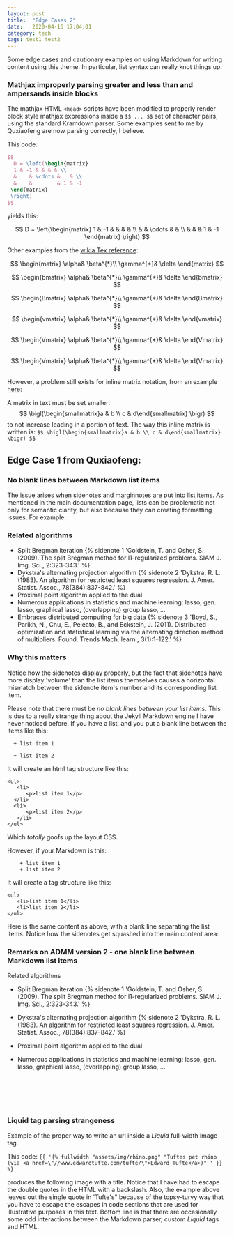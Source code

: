```yaml
---
layout: post
title:  "Edge Cases 2"
date:   2020-04-16 17:04:01
category: tech
tags: test1 test2
---
```

Some edge cases and cautionary examples on using Markdown for writing content using this theme. In particular, list syntax can really knot things up.
<!--more-->

### Mathjax improperly parsing greater and less than and ampersands inside blocks

The mathjax HTML ```<head>``` scripts have been modified to properly render block style mathjax expressions inside a ```$$ ... $$``` set of character pairs,
using the standard Kramdown parser. Some examples sent to me by Quxiaofeng are now parsing correctly, I believe.

This code:

```latex
$$
  D = \left(\begin{matrix}
  1 & -1 & & & & \\
  &    & \cdots &   & \\
  &    &        & 1 & -1
 \end{matrix}
 \right)
$$
```
yields this:

$$
D = \left(\begin{matrix}
  1 & -1 & & & & \\
  &    & \cdots &   & \\
  &    &        & 1 & -1
\end{matrix}
\right)
$$

Other examples from the [wikia Tex reference](http://latex.wikia.com/wiki/Matrix_environments):

$$
\begin{matrix}
\alpha& \beta^{*}\\
\gamma^{*}& \delta
\end{matrix}
$$


$$
\begin{bmatrix}
\alpha& \beta^{*}\\
\gamma^{*}& \delta
\end{bmatrix}
$$

$$
\begin{Bmatrix}
\alpha& \beta^{*}\\
\gamma^{*}& \delta
\end{Bmatrix}
$$

$$
\begin{vmatrix}
\alpha& \beta^{*}\\
\gamma^{*}& \delta
\end{vmatrix}
$$

$$
\begin{Vmatrix}
\alpha& \beta^{*}\\
\gamma^{*}& \delta
\end{Vmatrix}
$$

$$
\begin{Vmatrix}
\alpha& \beta^{*}\\
\gamma^{*}& \delta
\end{Vmatrix}
$$

However, a problem still exists for inline matrix notation, from an example [here](https://en.wikibooks.org/wiki/LaTeX/Mathematics#Matrices_in_running_text):

A matrix in text must be set smaller: $$ \bigl(\begin{smallmatrix}a & b \\ c & d\end{smallmatrix} \bigr) $$ to not increase leading in a portion of text. The way this inline matrix is written is: ```$$ \bigl(\begin{smallmatrix}a & b \\ c & d\end{smallmatrix} \bigr) $$```

## Edge Case 1 from Quxiaofeng:

### No blank lines between Markdown list items

The issue arises when sidenotes and marginnotes are put into list items.  As mentioned in the main documentation page, lists can be problematic not only for semantic clarity, but also because they can creating formatting issues. For example:

### Related algorithms

+ Split Bregman iteration {% sidenote 1 'Goldstein, T. and Osher, S. (2009). The split Bregman method for l1-regularized problems. SIAM J. Img. Sci., 2:323-343.' %}
+ Dykstra's alternating projection algorithm {% sidenote 2 'Dykstra, R. L. (1983). An algorithm for restricted least squares regression. J. Amer. Statist. Assoc., 78(384):837-842.' %}
+ Proximal point algorithm applied to the dual
+ Numerous applications in statistics and machine learning: lasso, gen. lasso, graphical lasso, (overlapping) group lasso, ...
+ Embraces distributed computing for big data {% sidenote 3 'Boyd, S., Parikh, N., Chu, E., Peleato, B., and Eckstein, J. (2011). Distributed optimization and statistical learning via the alternating direction method of multipliers. Found. Trends Mach. learn., 3(1):1-122.' %}

### Why this matters

Notice how the sidenotes display properly, but the fact that sidenotes have more display 'volume' than the list items themselves causes a horizontal mismatch between the sidenote item's number and its corresponding list item.

Please note that there must be *no blank lines between your list items*. This is due to a really strange thing about the Jekyll Markdown engine I have never noticed before. If you have a list, and you put a blank line between the items like this:

```
  + list item 1

  + list item 2
```

It will create an html tag structure like this:

```
<ul>
   <li>
      <p>list item 1</p>
  </li>
  <li>
      <p>list item 2</p>
   </li>
</ul>
```
Which *totally* goofs up the layout CSS.

However, if your Markdown is this:

```
    + list item 1
    + list item 2
```

It will create a tag structure like this:

```
<ul>
   <li>list item 1</li>
   <li>list item 2</li>
</ul>
```

Here is the same content as above, with a blank line separating the list items. Notice how the sidenotes get squashed into the main content area:


### Remarks on ADMM version 2 - **one blank line** between Markdown list items

Related algorithms

+ Split Bregman iteration {% sidenote 1 'Goldstein, T. and Osher, S. (2009). The split Bregman method for l1-regularized problems. SIAM J. Img. Sci., 2:323-343.' %}

+ Dykstra's alternating projection algorithm {% sidenote 2 'Dykstra, R. L. (1983). An algorithm for restricted least squares regression. J. Amer. Statist. Assoc., 78(384):837-842.' %}

+ Proximal point algorithm applied to the dual

+ Numerous applications in statistics and machine learning: lasso, gen. lasso, graphical lasso, (overlapping) group lasso, ...
<br>
<br>
<br>
<br>

### Liquid tag parsing strangeness

Example of the proper way to write an url inside a *Liquid* full-width image tag.

This code: ```{{ '{% fullwidth "assets/img/rhino.png" "Tuftes pet rhino (via <a href=\"//www.edwardtufte.com/tufte/\">Edward Tufte</a>)" ' }} %}```

produces the following image with a title. Notice that I have had to escape the double quotes in the HTML with a backslash. Also, the example above leaves out the single quote in 'Tufte's" because of the topsy-turvy way that you have to escape the escapes in code sections that are used for illustrative purposes in this text. Bottom line is that there are occasionally some odd interactions between the Markdown parser, custom *Liquid* tags and HTML.